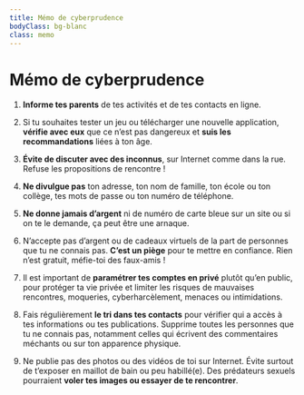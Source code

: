 ```yaml
---
title: Mémo de cyberprudence
bodyClass: bg-blanc
class: memo
---
```

# Mémo de cyberprudence

1. <p><strong>Informe tes parents</strong> de tes activités et de tes contacts en ligne.</p>
1. <p>Si tu souhaites tester un jeu ou télécharger une nouvelle application, <strong>vérifie avec eux</strong> que ce n’est pas dangereux et <strong>suis les recommandations</strong> liées à ton âge.</p>
1. <p><strong>Évite de discuter avec des inconnus</strong>, sur Internet comme dans la rue. Refuse les propositions de rencontre !</p>
1. <p><strong>Ne divulgue pas</strong> ton adresse, ton nom de famille, ton école ou ton collège, tes mots de passe ou ton numéro de téléphone.</p>
1. <p><strong>Ne donne jamais d’argent</strong> ni de numéro de carte bleue sur un site ou si on te le demande, ça peut être une arnaque.</p>
1. <p>N’accepte pas d’argent ou de cadeaux virtuels de la part de personnes que tu ne connais pas. <strong>C’est un piège</strong> pour te mettre en confiance. Rien n’est gratuit, méfie-toi des faux-amis !</p>
1. <p>Il est important de <strong>paramétrer tes comptes en privé</strong> plutôt qu’en public, pour protéger ta vie privée et limiter les risques de mauvaises rencontres, moqueries, cyberharcèlement, menaces ou intimidations.</p>
1. <p>Fais régulièrement <strong>le tri dans tes contacts</strong> pour vérifier qui a accès à tes informations ou tes publications. Supprime toutes les personnes que tu ne connais pas, notamment celles qui écrivent des commentaires méchants ou sur ton apparence physique.</p>
1. <p>Ne publie pas des photos ou des vidéos de toi sur Internet. Évite surtout de t’exposer en maillot de bain ou peu habillé(e). Des prédateurs sexuels pourraient <strong>voler tes images ou essayer de te rencontrer</strong>.</p>